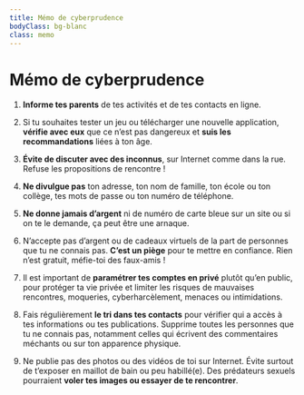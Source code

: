 ```yaml
---
title: Mémo de cyberprudence
bodyClass: bg-blanc
class: memo
---
```

# Mémo de cyberprudence

1. <p><strong>Informe tes parents</strong> de tes activités et de tes contacts en ligne.</p>
1. <p>Si tu souhaites tester un jeu ou télécharger une nouvelle application, <strong>vérifie avec eux</strong> que ce n’est pas dangereux et <strong>suis les recommandations</strong> liées à ton âge.</p>
1. <p><strong>Évite de discuter avec des inconnus</strong>, sur Internet comme dans la rue. Refuse les propositions de rencontre !</p>
1. <p><strong>Ne divulgue pas</strong> ton adresse, ton nom de famille, ton école ou ton collège, tes mots de passe ou ton numéro de téléphone.</p>
1. <p><strong>Ne donne jamais d’argent</strong> ni de numéro de carte bleue sur un site ou si on te le demande, ça peut être une arnaque.</p>
1. <p>N’accepte pas d’argent ou de cadeaux virtuels de la part de personnes que tu ne connais pas. <strong>C’est un piège</strong> pour te mettre en confiance. Rien n’est gratuit, méfie-toi des faux-amis !</p>
1. <p>Il est important de <strong>paramétrer tes comptes en privé</strong> plutôt qu’en public, pour protéger ta vie privée et limiter les risques de mauvaises rencontres, moqueries, cyberharcèlement, menaces ou intimidations.</p>
1. <p>Fais régulièrement <strong>le tri dans tes contacts</strong> pour vérifier qui a accès à tes informations ou tes publications. Supprime toutes les personnes que tu ne connais pas, notamment celles qui écrivent des commentaires méchants ou sur ton apparence physique.</p>
1. <p>Ne publie pas des photos ou des vidéos de toi sur Internet. Évite surtout de t’exposer en maillot de bain ou peu habillé(e). Des prédateurs sexuels pourraient <strong>voler tes images ou essayer de te rencontrer</strong>.</p>